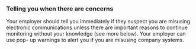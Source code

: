 ###  Telling you when there are concerns

Your employer should tell you immediately if they suspect you are misusing
electronic communications unless there are important reasons to continue
monitoring without your knowledge (see more below). Your employer can use pop-
up warnings to alert you if you are misusing company systems.
